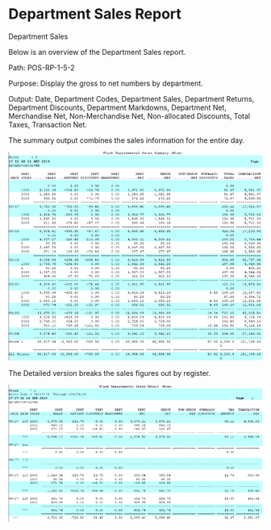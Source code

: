 # Department Sales Report

<PageHeader />

Department Sales

Below is an overview of the Department Sales report.

Path: POS-RP-1-5-2

Purpose: Display the gross to net numbers by department.

Output: Date, Department Codes, Department Sales, Department Returns, Department Discounts, Department Markdowns, Department Net, Merchandise Net, Non-Merchandise Net, Non-allocated Discounts, Total Taxes, Transaction Net.

The summary output combines the sales information for the entire day.

![](./word-image-684.png)

The Detailed version breaks the sales figures out by register.

![](./word-image-685.png)

<PageFooter />
